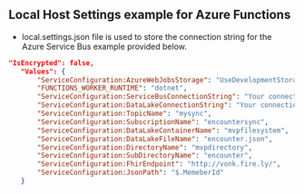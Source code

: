 ## Local Host Settings example for Azure Functions

- local.settings.json file is used to store the connection string for the Azure Service Bus example provided below.

```json
"IsEncrypted": false,
   "Values": {
       "ServiceConfiguration:AzureWebJobsStorage": "UseDevelopmentStorage=true",
       "FUNCTIONS_WORKER_RUNTIME": "dotnet",
       "ServiceConfiguration:ServiceBusConnectionString": "Your connection string goes here",
       "ServiceConfiguration:DataLakeConnectionString": "Your connection string goes here",
       "ServiceConfiguration:TopicName": "mysync",
       "ServiceConfiguration:SubscriptionName": "encountersync",
       "ServiceConfiguration:DataLakeContainerName": "mvpfilesystem",
       "ServiceConfiguration:DataLakeFileName": "encounter.json",
       "ServiceConfiguration:DirectoryName": "mvpdirectory",
       "ServiceConfiguration:SubDirectoryName": "encounter",
       "ServiceConfiguration:FhirEndpoint": "http://vonk.fire.ly/",
       "ServiceConfiguration:JsonPath": "$.MemeberId"
   }
```
